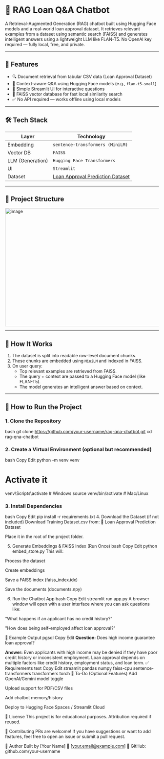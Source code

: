 # 💬 RAG Loan Q&A Chatbot

A Retrieval-Augmented Generation (RAG) chatbot built using Hugging Face models and a real-world loan approval dataset. It retrieves relevant examples from a dataset using semantic search (FAISS) and generates intelligent answers using a lightweight LLM like FLAN-T5. No OpenAI key required — fully local, free, and private.

---

## 📌 Features

- 🔍 Document retrieval from tabular CSV data (Loan Approval Dataset)
- 🧠 Context-aware Q&A using Hugging Face models (e.g., `flan-t5-small`)
- 💬 Simple Streamlit UI for interactive questions
- 💾 FAISS vector database for fast local similarity search
- ✅ No API required — works offline using local models

---

## 🛠 Tech Stack

| Layer           | Technology                          |
|----------------|--------------------------------------|
| Embedding       | `sentence-transformers (MiniLM)`     |
| Vector DB       | `FAISS`                              |
| LLM (Generation)| `Hugging Face Transformers`          |
| UI              | `Streamlit`                          |
| Dataset         | [Loan Approval Prediction Dataset](https://www.kaggle.com/datasets/sonalisingh1411/loan-approval-prediction) |

---

## 📁 Project Structure

<img width="709" height="386" alt="image" src="https://github.com/user-attachments/assets/9e475e34-c915-45b9-922d-62e9c1831c28" />


---

## 🧠 How It Works

1. The dataset is split into readable row-level document chunks.
2. These chunks are embedded using `MiniLM` and indexed in FAISS.
3. On user query:
   - Top relevant examples are retrieved from FAISS.
   - The query + context are passed to a Hugging Face model (like FLAN-T5).
   - The model generates an intelligent answer based on context.

---

## 🚀 How to Run the Project

### 1. Clone the Repository

bash
git clone https://github.com/your-username/rag-qna-chatbot.git
cd rag-qna-chatbot


### 2. Create a Virtual Environment (optional but recommended)
bash
Copy
Edit
python -m venv venv
# Activate it
venv\Scripts\activate     # Windows
source venv/bin/activate  # Mac/Linux

### 3. Install Dependencies
bash
Copy
Edit
pip install -r requirements.txt
4. Download the Dataset (if not included)
Download Training Dataset.csv from:
🔗 Loan Approval Prediction Dataset

Place it in the root of the project folder.

5. Generate Embeddings & FAISS Index (Run Once)
bash
Copy
Edit
python embed_store.py
This will:

Process the dataset

Create embeddings

Save a FAISS index (faiss_index.idx)

Save the documents (documents.npy)

6. Run the Chatbot App
bash
Copy
Edit
streamlit run app.py
A browser window will open with a user interface where you can ask questions like:

"What happens if an applicant has no credit history?"

"How does being self-employed affect loan approval?"

🧠 Example Output
pgsql
Copy
Edit
**Question:** Does high income guarantee loan approval?

**Answer:** Even applicants with high income may be denied if they have poor credit history or inconsistent employment. Loan approval depends on multiple factors like credit history, employment status, and loan term.
✅ Requirements
text
Copy
Edit
streamlit
pandas
numpy
faiss-cpu
sentence-transformers
transformers
torch
📌 To-Do (Optional Features)
 Add OpenAI/Gemini model toggle

 Upload support for PDF/CSV files

 Add chatbot memory/history

 Deploy to Hugging Face Spaces / Streamlit Cloud

📜 License
This project is for educational purposes. Attribution required if reused.

🤝 Contributing
PRs are welcome! If you have suggestions or want to add features, feel free to open an issue or submit a pull request.

👤 Author
Built by [Your Name]
📧 [your.email@example.com]
🔗 GitHub: github.com/your-username

